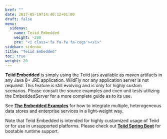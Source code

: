 ```yaml
---
bref: ""
date: 2017-05-19T14:40:12+01:00
draft: false
menu:
  sidenav:
    name: Teiid Embedded
    weight: -260
    pre: "<i class='fa fa-fw fa-cogs'></i>"
sidebar: sidenav
title: "Teiid Embedded"
toc: true
weight: 20
---
```

**Teiid Embedded** is simply using the Teiid jars available as maven artifacts in any Java 8+ JRE application. WildFly nor any application server is not required. This feature is still evolving and is only for highly custom scenarios. Please consult the source examples and even unit tests utilizing the EmbeddedServer for a more complete guide as to its use.

See [**The Embedded Examples**](https://github.com/teiid/teiid-embedded-examples) for how to integrate multiple, heterogeneous data stores and enterprise services in a light-weight way.

Note that Teiid Embedded is intended for highly customized usage of Teiid or for use in unsupported platforms.  Please check out [**Teiid Spring Boot**](https://github.com/teiid/teiid-spring-boot) for bootable runtime support.

